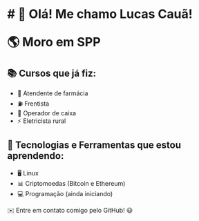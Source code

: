 <h1># 👋 Olá! Me chamo Lucas Cauã!

🌎 Moro em SPP  

## 📚 Cursos que já fiz:
- 💊 Atendente de farmácia  
- ⛽ Frentista  
- 🏪 Operador de caixa  
- ⚡ Eletricista rural  

## 🔧 Tecnologias e Ferramentas que estou aprendendo:
- 🖥️ Linux  
- 📊 Criptomoedas (Bitcoin e Ethereum)  
- 💻 Programação (ainda iniciando)  

✉️ Entre em contato comigo pelo GitHub! 😃<h1>
